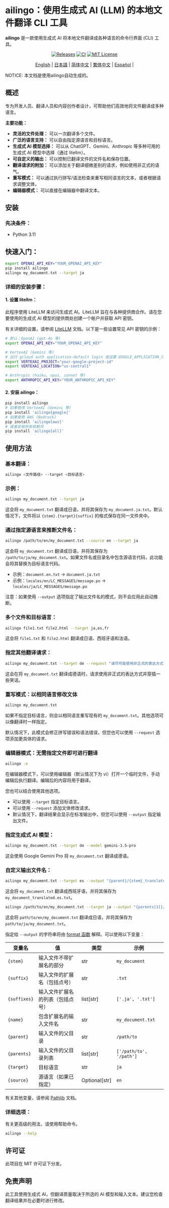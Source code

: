 

# ailingo：使用生成式 AI (LLM) 的本地文件翻译 CLI 工具

**ailingo** 是一款使用生成式 AI 将本地文件翻译成各种语言的命令行界面 (CLI) 工具。

<p align="center">
    <a href="https://github.com/yamitzky/ailingo/releases" target="_blank">
        <img alt="Releases" src="https://img.shields.io/github/v/release/yamitzky/ailingo"></a>
    <a href="https://github.com/yamitzky/ailingo/actions/workflows/check_diffs.yml" target="_blank">
        <img alt="CI" src="https://github.com/yamitzky/ailingo/actions/workflows/lint.yml/badge.svg"></a>
    <a href="https://opensource.org/licenses/MIT" target="_blank">
        <img alt="MIT License" src="https://img.shields.io/badge/License-MIT-yellow.svg"></a>
</p>

<p align="center">
  <a href="./README.md">English</a> |
  <a href="./README.ja.md">日本語</a> |
  <a href="./README.zh-CN.md">简体中文</a> |
  <a href="./README.zh-TW.md">繁体中文</a> |
  <a href="./README.es.md">Español</a> |
</p>

NOTICE: 本文档是使用ailingo自动生成的。

## 概述

专为开发人员、翻译人员和内容创作者设计，可帮助他们高效地将文件翻译成多种语言。

**主要功能：**

- **灵活的文件处理：** 可以一次翻译多个文件。
- **广泛的语言支持：** 可以自由指定源语言和目标语言。
- **生成式 AI 模型选择：** 可以从 ChatGPT、Gemini、Anthropic 等多种可用的生成式 AI 模型中选择（通过 litellm）。
- **可自定义的输出：** 可以控制已翻译文件的文件名和保存位置。
- **翻译请求的附加：** 可以添加关于翻译细微差别的请求，例如使用非正式的语气。
- **重写模式：** 可以通过执行拼写/语法检查来重写相同语言的文本，或者根据请求调整文体。
- **编辑器模式：** 可以直接在编辑器中翻译文本。

## 安装

### 先决条件：

- Python 3.11

## 快速入门：

```bash
export OPENAI_API_KEY="YOUR_OPENAI_API_KEY"
pip install ailingo
ailingo my_document.txt --target ja
```

### 详细的安装步骤：

#### 1. 设置 litellm：

此程序使用 LiteLLM 来访问生成式 AI。LiteLLM 旨在与各种提供商合作。请在您要使用的生成式 AI 模型的提供商处创建一个帐户并获取 API 密钥。

有关详细的设置，请参阅 [LiteLLM](https://docs.litellm.ai/docs/providers) 文档。以下是一些设置常见 API 密钥的示例：

```bash
# 默认：OpenAI (gpt-4o 等)
export OPENAI_API_KEY="YOUR_OPENAI_API_KEY"

# VertexAI (Gemini 等)
# 运行 gcloud auth application-default login 或设置 GOOGLE_APPLICATION_CREDENTIALS
export VERTEXAI_PROJECT="your-google-project-id"
export VERTEXAI_LOCATION="us-central1"

# Anthropic (haiku, opus, sonnet 等)
export ANTHROPIC_API_KEY="YOUR_ANTHROPIC_API_KEY"
```

#### 2. 安装 ailingo：

```bash
pip install ailingo
# 如果使用 VertexAI (Gemini 等)
pip install 'ailingo[google]'
# 如果使用 AWS (Bedrock)
pip install 'ailingo[aws]'
# 或者安装所有依赖项
pip install 'ailingo[all]'
```

## 使用方法

### 基本翻译：

```bash
ailingo <文件路径> --target <目标语言>
```

### 示例：

```bash
ailingo my_document.txt --target ja
```

这会将 `my_document.txt` 翻译成日语，并将其保存为 `my_document.ja.txt`。默认情况下，文件将以 `{stem}.{target}{suffix}` 的格式保存在同一文件夹中。

### 通过指定源语言来推断文件名：

```bash
ailingo /path/to/en/my_document.txt --source en --target ja
```

这会将 `my_document.txt` 翻译成日语，并将其保存为 `/path/to/ja/my_document.txt`。如果文件名或目录名中包含源语言代码，此功能会将其替换为目标语言代码。

- 示例：`document.en.txt` → `document.ja.txt`
- 示例：`locales/en/LC_MESSAGES/message.po` → `locales/ja/LC_MESSAGES/message.po`

注意：如果使用 `--output` 选项指定了输出文件名的模式，则不会应用此自动推断。

### 多个文件和目标语言：

```bash
ailingo file1.txt file2.html --target ja,es,fr
```

这会将 `file1.txt` 和 `file2.html` 翻译成日语、西班牙语和法语。

### 指定其他翻译请求：

```bash
ailingo my_document.txt --target de --request "请尽可能使用非正式的表达方式，并穿插一些笑话。"
```

这会在将 `my_document.txt` 翻译成德语时，请求使用非正式的表达方式并穿插一些笑话。

### 重写模式：以相同语言修改文体

```bash
ailingo my_document.txt
```

如果不指定目标语言，则会以相同语言重写现有的 `my_document.txt`。其他选项可以像翻译时一样指定。

默认情况下，此模式会修正拼写错误和语法错误，但您也可以使用 `--request` 选项添加更具体的请求。

### 编辑器模式：无需指定文件即可进行翻译

```bash
ailingo -e
```

在编辑器模式下，可以使用编辑器（默认情况下为 vi）打开一个临时文件，手动编辑后执行翻译。编辑后的内容将用于翻译。

您也可以结合使用其他选项。

- 可以使用 `--target` 指定目标语言。
- 可以使用 `--request` 添加文体修改请求。
- 默认情况下，翻译结果会显示在标准输出中，但您可以使用 `--output` 指定输出文件。

### 指定生成式 AI 模型：

```bash
ailingo my_document.txt --target de --model gemini-1.5-pro
```

这会使用 Google Gemini Pro 将 `my_document.txt` 翻译成德语。

### 自定义输出文件名：

```bash
ailingo my_document.txt --target es --output "{parent}/{stem}_translated.{target}{suffix}"
```

这会将 `my_document.txt` 翻译成西班牙语，并将其保存为 `my_document_translated.es.txt`。

```bash
ailingo /path/to/en/my_document.txt --target ja --output "{parents[1]}/{target}/{name}"
```

这会将 `path/to/en/my_document.txt` 翻译成日语，并将其保存为 `path/to/ja/my_document.txt`。

指定给 `--output` 的字符串将由 [format 函数](https://docs.python.org/3.11/tutorial/inputoutput.html) 解释。可以使用以下变量：

| 变量名       | 值                                                       | 类型           | 示例                        |
|------------|---------------------------------------------------------|--------------|-----------------------------|
| `{stem}`    | 输入文件不带扩展名的部分                                   | str       | `my_document`               |
| `{suffix}`  | 输入文件的扩展名（包括点号）                              | str         | `.txt`                      |
| `{suffixes}`  | 输入文件扩展名的列表（包括点号）                           | list[str]  | `['.ja', '.txt']`           |
| `{name}`    | 包含扩展名的输入文件名                                     | str         | `my_document.txt`           |
| `{parent}`  | 输入文件的父目录                                           | str         | `/path/to`                 |
| `{parents}` | 输入文件的父目录列表                                       | list[str]  | `['/path/to', '/path']`      |
| `{target}` | 目标语言                                                   | str         | `ja`                        |
| `{source}` | 源语言（如果已指定）                                     | Optional[str] | `en`                        |

有关其他变量，请参阅 [Pathlib](https://docs.python.org/3/library/pathlib.html#methods-and-properties) 文档。

### 详细选项：

有关更高级的用法，请使用帮助命令。

```bash
ailingo --help
```

## 许可证

此项目在 MIT 许可证下分发。

## 免责声明

此工具使用生成式 AI，但翻译质量取决于所选的 AI 模型和输入文本。建议您检查翻译结果并在必要时进行修改。
